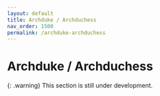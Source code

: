 ```yaml
---
layout: default
title: Archduke / Archduchess
nav_order: 1500
permalink: /archduke-archduchess
---
```


# Archduke / Archduchess

{: .warning}
This section is still under development.

